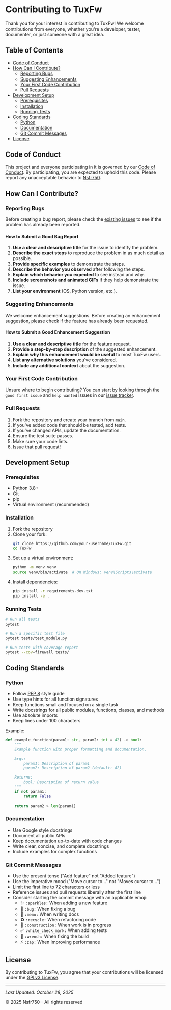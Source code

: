# Contributing to TuxFw

Thank you for your interest in contributing to TuxFw! We welcome contributions from everyone, whether you're a developer, tester, documenter, or just someone with a great idea.

## Table of Contents
- [Code of Conduct](#code-of-conduct)
- [How Can I Contribute?](#how-can-i-contribute)
  - [Reporting Bugs](#reporting-bugs)
  - [Suggesting Enhancements](#suggesting-enhancements)
  - [Your First Code Contribution](#your-first-code-contribution)
  - [Pull Requests](#pull-requests)
- [Development Setup](#development-setup)
  - [Prerequisites](#prerequisites)
  - [Installation](#installation)
  - [Running Tests](#running-tests)
- [Coding Standards](#coding-standards)
  - [Python](#python)
  - [Documentation](#documentation)
  - [Git Commit Messages](#git-commit-messages)
- [License](#license)

## Code of Conduct

This project and everyone participating in it is governed by our [Code of Conduct](CODE_OF_CONDUCT.md). By participating, you are expected to uphold this code. Please report any unacceptable behavior to [Nsfr750](mailto:nsfr750@yandex.com).

## How Can I Contribute?

### Reporting Bugs

Before creating a bug report, please check the [existing issues](https://github.com/Nsfr750/TuxFw/issues) to see if the problem has already been reported.

#### How to Submit a Good Bug Report

1. **Use a clear and descriptive title** for the issue to identify the problem.
2. **Describe the exact steps** to reproduce the problem in as much detail as possible.
3. **Provide specific examples** to demonstrate the steps.
4. **Describe the behavior you observed** after following the steps.
5. **Explain which behavior you expected** to see instead and why.
6. **Include screenshots and animated GIFs** if they help demonstrate the issue.
7. **List your environment** (OS, Python version, etc.).

### Suggesting Enhancements

We welcome enhancement suggestions. Before creating an enhancement suggestion, please check if the feature has already been requested.

#### How to Submit a Good Enhancement Suggestion

1. **Use a clear and descriptive title** for the feature request.
2. **Provide a step-by-step description** of the suggested enhancement.
3. **Explain why this enhancement would be useful** to most TuxFw users.
4. **List any alternative solutions** you've considered.
5. **Include any additional context** about the suggestion.

### Your First Code Contribution

Unsure where to begin contributing? You can start by looking through the `good first issue` and `help wanted` issues in our [issue tracker](https://github.com/Nsfr750/TuxFw/issues).

### Pull Requests

1. Fork the repository and create your branch from `main`.
2. If you've added code that should be tested, add tests.
3. If you've changed APIs, update the documentation.
4. Ensure the test suite passes.
5. Make sure your code lints.
6. Issue that pull request!

## Development Setup

### Prerequisites

- Python 3.8+
- Git
- pip
- Virtual environment (recommended)

### Installation

1. Fork the repository
2. Clone your fork:
   ```bash
   git clone https://github.com/your-username/TuxFw.git
   cd TuxFw
   ```
3. Set up a virtual environment:
   ```bash
   python -m venv venv
   source venv/bin/activate  # On Windows: venv\Scripts\activate
   ```
4. Install dependencies:
   ```bash
   pip install -r requirements-dev.txt
   pip install -e .
   ```

### Running Tests

```bash
# Run all tests
pytest

# Run a specific test file
pytest tests/test_module.py

# Run tests with coverage report
pytest --cov=firewall tests/
```

## Coding Standards

### Python

- Follow [PEP 8](https://www.python.org/dev/peps/pep-0008/) style guide
- Use type hints for all function signatures
- Keep functions small and focused on a single task
- Write docstrings for all public modules, functions, classes, and methods
- Use absolute imports
- Keep lines under 100 characters

Example:
```python
def example_function(param1: str, param2: int = 42) -> bool:
    """
    Example function with proper formatting and documentation.

    Args:
        param1: Description of param1
        param2: Description of param2 (default: 42)

    Returns:
        bool: Description of return value
    """
    if not param1:
        return False
    
    return param2 > len(param1)
```

### Documentation

- Use Google style docstrings
- Document all public APIs
- Keep documentation up-to-date with code changes
- Write clear, concise, and complete docstrings
- Include examples for complex functions

### Git Commit Messages

- Use the present tense ("Add feature" not "Added feature")
- Use the imperative mood ("Move cursor to..." not "Moves cursor to...")
- Limit the first line to 72 characters or less
- Reference issues and pull requests liberally after the first line
- Consider starting the commit message with an applicable emoji:
  - ✨ `:sparkles:` When adding a new feature
  - 🐛 `:bug:` When fixing a bug
  - 📝 `:memo:` When writing docs
  - ♻️ `:recycle:` When refactoring code
  - 🚧 `:construction:` When work is in progress
  - ✅ `:white_check_mark:` When adding tests
  - 🔧 `:wrench:` When fixing the build
  - ⚡ `:zap:` When improving performance

## License

By contributing to TuxFw, you agree that your contributions will be licensed under the [GPLv3 License](LICENSE).

---

*Last Updated: October 28, 2025*

© 2025 Nsfr750 - All rights reserved
